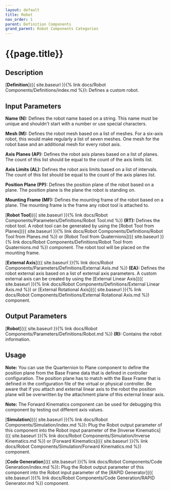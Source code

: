 ```yaml
---
layout: default
title: Robot
nav_order: 1
parent: Definition Components
grand_parent: Robot Components Categories
---
```


# **{{page.title}}**

## **Description**

[**Definition**]({{ site.baseurl }}{% link docs/Robot Components/Definitions/index.md %})**:** 
Defines a custom robot. 

## **Input Parameters**

**Name (N):** Defines the robot name based on a string. This name must be unique and shouldn't start with a number or use special characters.

**Mesh (M):** Defines the robot mesh based on a list of meshes. For a six-axis robot, this would make regularly a list of seven meshes. One mesh for the robot base and an additional mesh for every robot axis.

**Axis Planes (AP):** Defines the robot axis planes based on a list of planes. The count of this list should be equal to the count of the axis limits list.

**Axis Limits (AL):** Defines the robot axis limits based on a list of intervals. The count of this list should be equal to the count of the axis planes list.

**Position Plane (PP):** Defines the position plane of the robot based on a plane. The position plane is the plane the robot is standing on.

**Mounting Frame (MF):** Defines the mounting frame of the robot based on a plane. The mounting frame is the frame any robot tool is attached to.

[**Robot Tool**]({{ site.baseurl }}{% link docs/Robot Components/Parameters/Definitions/Robot Tool.md %}) **(RT):** Defines the robot tool. A robot tool can be generated by using the [Robot Tool from Planes]({{ site.baseurl }}{% link docs/Robot Components/Definitions/Robot Tool from Planes.md %}) or [Robot Tool from Quaternions]({{ site.baseurl }}{% link docs/Robot Components/Definitions/Robot Tool from Quaternions.md %}) component. The robot tool will be placed on the mounting frame. 

[**External Axis**]({{ site.baseurl }}{% link docs/Robot Components/Parameters/Definitions/External Axis.md %}) **(EA):** Defines the robot external axis based on a list of external axis parameters. A custom external axis can be created by using the
[External Linear Axis]({{ site.baseurl }}{% link docs/Robot Components/Definitions/External Linear Axis.md %}) or [External Rotational Axis]({{ site.baseurl }}{% link docs/Robot Components/Definitions/External Rotational Axis.md %}) component.

## **Output Parameters**

[**Robot**]({{ site.baseurl }}{% link docs/Robot Components/Parameters/Definitions/Robot.md %}) **(R):** Contains the robot information.

## **Usage**

**Note:** You can use the Quarternion to Plane component to define the position plane from the Base Frame data that is defined in controller configuration. The position plane has to match with the Base Frame that is defined in the configuration file of the virtual or physical controller. Be aware that if you attach and external linear axis to the robot the position plane will be overwritten by the attachment plane of this external linear axis.

**Note:** The Forward Kinematics component can be used for debugging this component by testing out different axis values.

[**Simulation**]({{ site.baseurl }}{% link docs/Robot Components/Simulation/index.md %})**:** Plug the Robot output parameter of this component into the Robot input parameter of the [Inverse Kinematics]({{ site.baseurl }}{% link docs/Robot Components/Simulation/Inverse Kinematics.md %}) 
or [Forward Kinematics]({{ site.baseurl }}{% link docs/Robot Components/Simulation/Forward Kinematics.md %}) component.

[**Code Generation**]({{ site.baseurl }}{% link docs/Robot Components/Code Generation/index.md %})**:** 
Plug the Robot output parameter of this component into the Robot input parameter of the [RAPID Generator]({{ site.baseurl }}{% link docs/Robot Components/Code Generation/RAPID Generator.md %}) component.

